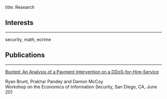 title: Research

## Interests
-----

security, math, ecrime 

## Publications
-----

[Booted: An Analysis of a Payment Intervention on a
DDoS-for-Hire-Service](../paper/vdos.pdf)

Ryan Brunt, Prakhar Pandey and Damon McCoy  
Workshop on the Economics of Information Security, San Diego, CA, June 201
